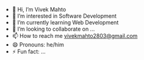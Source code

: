 - 👋 Hi, I’m Vivek Mahto
- 👀 I’m interested in Software Development
- 🌱 I’m currently learning Web Development
- 💞️ I’m looking to collaborate on ...
- 📫 How to reach me vivekmahto2803@gmail.com
- 😄 Pronouns: he/him
- ⚡ Fun fact: ...

<!---
vivek2803/vivek2803 is a ✨ special ✨ repository because its `README.md` (this file) appears on your GitHub profile.
You can click the Preview link to take a look at your changes.
--->
